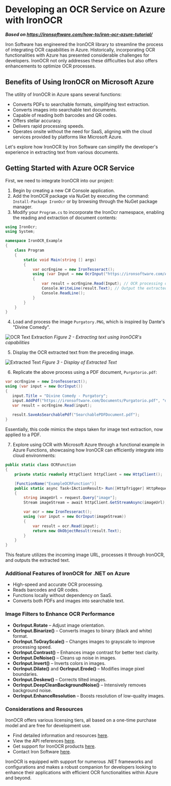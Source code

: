 # Developing an OCR Service on Azure with IronOCR

***Based on <https://ironsoftware.com/how-to/iron-ocr-azure-tutorial/>***


Iron Software has engineered the IronOCR library to streamline the process of integrating OCR capabilities in Azure. Historically, incorporating OCR functionalities with Azure has presented considerable challenges for developers. IronOCR not only addresses these difficulties but also offers enhancements to optimize OCR processes.

## Benefits of Using IronOCR on Microsoft Azure

The utility of IronOCR in Azure spans several functions:

- Converts PDFs to searchable formats, simplifying text extraction.
- Converts images into searchable text documents.
- Capable of reading both barcodes and QR codes.
- Offers stellar accuracy.
- Delivers rapid processing speeds.
- Operates onsite without the need for SaaS, aligning with the cloud services provided by platforms like Microsoft Azure.

Let's explore how IronOCR by Iron Software can simplify the developer's experience in extracting text from various documents.

## Getting Started with Azure OCR Service

First, we need to integrate IronOCR into our project:

1. Begin by creating a new C# Console application.
2. Add the IronOCR package via NuGet by executing the command: `Install-Package IronOcr` or by browsing through the NuGet package manager.
3. Modify your `Program.cs` to incorporate the IronOcr namespace, enabling the reading and extraction of document contents:

```cs
using IronOcr;
using System;

namespace IronOCR_Example
{
    class Program
    {
        static void Main(string [] args)
        {
            var ocrEngine = new IronTesseract();
            using (var Input = new OcrInput("https://ironsoftware.com/Assets/Images/Purgatory.PNG"))
            {
                var result = ocrEngine.Read(Input); // OCR processing on PNG image
                Console.WriteLine(result.Text); // Output the extracted text
                Console.ReadLine(); 
            }
        }
    }
}
```

4. Load and process the image `Purgatory.PNG`, which is inspired by Dante's "Divine Comedy".

![OCR Text Extraction](https://ironsoftware.com/img/iron-ocr-azure-2.png)
*Figure 2 - Extracting text using IronOCR's capabilities*

5. Display the OCR extracted text from the preceding image.

![Extracted Text](https://ironsoftware.com/img/iron-ocr-azure-3.png)
*Figure 3 - Display of Extracted Text*

6. Replicate the above process using a PDF document, `Purgatorio.pdf`:

 ```cs
 var ocrEngine = new IronTesseract();
 using (var input = new OcrInput())
 {
    input.Title = "Divine Comedy - Purgatory"; 
    input.AddPdf("https://ironsoftware.com/Documents/Purgatorio.pdf", "dante");
    var result = ocrEngine.Read(input); 
    
    result.SaveAsSearchablePdf("SearchablePDFDocument.pdf"); 
 }
 ```

Essentially, this code mimics the steps taken for image text extraction, now applied to a PDF.

7. Explore using OCR with Microsoft Azure through a functional example in Azure Functions, showcasing how IronOCR can efficiently integrate into cloud environments:

```cs
public static class OCRFunction
{
    private static readonly HttpClient httpClient = new HttpClient();

    [FunctionName("ExampleOCRFunction")]
    public static async Task<IActionResult> Run([HttpTrigger] HttpRequest request, ExecutionContext context)
    {
        string imageUrl = request.Query["image"];
        Stream imageStream = await httpClient.GetStreamAsync(imageUrl);

        var ocr = new IronTesseract();
        using (var input = new OcrInput(imageStream))
        {
            var result = ocr.Read(input);
            return new OkObjectResult(result.Text);
        }
    }
}
```

This feature utilizes the incoming image URL, processes it through IronOCR, and outputs the extracted text.

### Additional Features of IronOCR for .NET on Azure

- High-speed and accurate OCR processing.
- Reads barcodes and QR codes.
- Functions locally without dependency on SaaS.
- Converts both PDFs and images into searchable text.

### Image Filters to Enhance OCR Performance

- **OcrInput.Rotate** – Adjust image orientation.
- **OcrInput.Binarize()** – Converts images to binary (black and white) format.
- **OcrInput.ToGrayScale()** – Changes images to grayscale to improve processing speed.
- **OcrInput.Contrast()** – Enhances image contrast for better text clarity.
- **OcrInput.DeNoise()** – Cleans up noise in images.
- **OcrInput.Invert()** – Inverts colors in images.
- **OcrInput.Dilate()** and **OcrInput.Erode()** – Modifies image pixel boundaries.
- **OcrInput.Deskew()** – Corrects tilted images.
- **OcrInput.DeepCleanBackgroundNoise()** – Intensively removes background noise.
- **OcrInput.EnhanceResolution** – Boosts resolution of low-quality images.

### Considerations and Resources

IronOCR offers various licensing tiers, all based on a one-time purchase model and are free for development use.

- Find detailed information and resources [here](https://ironsoftware.com/csharp/ocr/tutorials/how-to-read-text-from-an-image-in-csharp-net/).
- View the API references [here](https://ironsoftware.com/csharp/ocr/object-reference/api/).
- Get support for IronOCR products [here](#live-chat-support).
- Contact Iron Software [here](https://ironsoftware.com/contact-us/).

IronOCR is equipped with support for numerous .NET frameworks and configurations and makes a robust companion for developers looking to enhance their applications with efficient OCR functionalities within Azure and beyond.